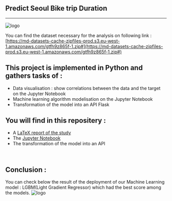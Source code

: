 ## Predict Seoul Bike trip Duration

***

![logo](https://github.com/thomastrg/SeoulBikeDemand_DataAnalysis/blob/main/images/bikedemand.jpeg)



You can find the dataset necessary for the analysis on following link : [https://md-datasets-cache-zipfiles-prod.s3.eu-west-1.amazonaws.com/gtfh9z865f-1.zip#](https://md-datasets-cache-zipfiles-prod.s3.eu-west-1.amazonaws.com/gtfh9z865f-1.zip#)
<br>


## This project is implemented in Python and gathers tasks of :  
* Data visualisation : show correlations between the data and the target on the Jupyter Notebook
* Machine learning algorithm modelisation on the Jupyter Notebook
* Transformation of the model into an API Flask
  
 
## You will find in this repositery :   
* A [LaTeX report of the study](//github.com/sureshmecad/Seoul-Bike-Trip-Duration-Prediction/blob/master/Project%202%20-%20Seoul%20Bike%20Trip%20Duration.pdf.pdf)
* The [Jupyter Notebook](https://github.com/sureshmecad/Seoul-Bike-Trip-Duration-Prediction/blob/master/code/1_Seoul_Bike_Trip_Final.ipynb)
* The transformation of the model into an API 
<br> 

## Conclusion : 

You can check below the result of the deployment of our Machine Learning model : LGBM(Light Gradient Regressor) which had the best score among the models.
![logo](https://github.com/thomastrg/SeoulBikeDemand_DataAnalysis/blob/main/images/final.PNG)

